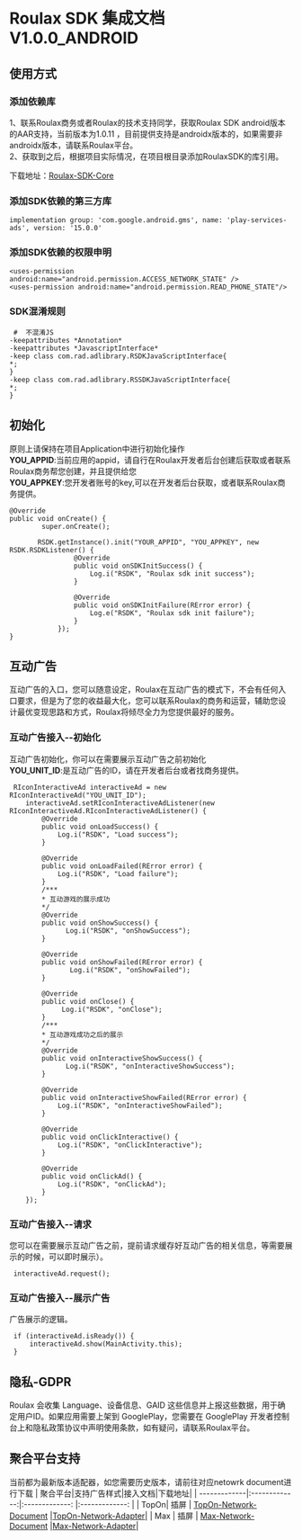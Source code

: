 
# Roulax SDK 集成文档 V1.0.0_ANDROID

## 使用方式

### 添加依赖库
1、联系Roulax商务或者Roulax的技术支持同学，获取Roulax SDK android版本的AAR支持，当前版本为1.0.11 ，目前提供支持是androidx版本的，如果需要非androidx版本，请联系Roulax平台。  
2、获取到之后，根据项目实际情况，在项目根目录添加RoulaxSDK的库引用。  

下载地址：[Roulax-SDK-Core](https://github.com/RoulaxTeam/Roulax-Android-SDK/releases/download/main_1.0.11/rsdk_1011_202205091149.aar)

### 添加SDK依赖的第三方库
	implementation group: 'com.google.android.gms', name: 'play-services-ads', version: '15.0.0'

### 添加SDK依赖的权限申明

  	<uses-permission android:name="android.permission.ACCESS_NETWORK_STATE" />
    <uses-permission android:name="android.permission.READ_PHONE_STATE"/>


### SDK混淆规则
     #  不混淆JS
	-keepattributes *Annotation*
	-keepattributes *JavascriptInterface*
	-keep class com.rad.adlibrary.RSDKJavaScriptInterface{
	*;
	}
	-keep class com.rad.adlibrary.RSSDKJavaScriptInterface{
	*;
	}


## 初始化

原则上请保持在项目Application中进行初始化操作<br>
**YOU_APPID**:当前应用的appid，请自行在Roulax开发者后台创建后获取或者联系Roulax商务帮您创建，并且提供给您<br>
**YOU_APPKEY**:您开发者账号的key,可以在开发者后台获取，或者联系Roulax商务提供。<br>


	@Override
	public void onCreate() {
			super.onCreate();

           RSDK.getInstance().init("YOUR_APPID", "YOU_APPKEY", new RSDK.RSDKListener() {
                    @Override
                    public void onSDKInitSuccess() {
                        Log.i("RSDK", "Roulax sdk init success");
                    }

                    @Override
                    public void onSDKInitFailure(RError error) {
                        Log.e("RSDK", "Roulax sdk init failure");
                    }
                });  
	}


## 互动广告

互动广告的入口，您可以随意设定，Roulax在互动广告的模式下，不会有任何入口要求，但是为了您的收益最大化，您可以联系Roulax的商务和运营，辅助您设计最优变现思路和方式，Roulax将倾尽全力为您提供最好的服务。

### 互动广告接入--初始化

互动广告初始化，你可以在需要展示互动广告之前初始化<br>
**YOU_UNIT_ID**:是互动广告的ID，请在开发者后台或者找商务提供。


     RIconInteractiveAd interactiveAd = new RIconInteractiveAd("YOU_UNIT_ID");
        interactiveAd.setRIconInteractiveAdListener(new RIconInteractiveAd.RIconInteractiveAdListener() {
            @Override
            public void onLoadSuccess() {
                Log.i("RSDK", "Load success");
            }

            @Override
            public void onLoadFailed(RError error) {
                Log.i("RSDK", "Load failure");
            }
			/***
			* 互动游戏的展示成功
			*/
            @Override
            public void onShowSuccess() {
				  Log.i("RSDK", "onShowSuccess");
            }

            @Override
            public void onShowFailed(RError error) {
				   Log.i("RSDK", "onShowFailed");
            }

            @Override
            public void onClose() {
                 Log.i("RSDK", "onClose");
            }
			/***
			* 互动游戏成功之后的展示
			*/
            @Override
            public void onInteractiveShowSuccess() {
				  Log.i("RSDK", "onInteractiveShowSuccess");
            }
			
            @Override
            public void onInteractiveShowFailed(RError error) {               
				Log.i("RSDK", "onInteractiveShowFailed");
            }

            @Override
            public void onClickInteractive() {
                Log.i("RSDK", "onClickInteractive");
            }

            @Override
            public void onClickAd() {
                Log.i("RSDK", "onClickAd");
            }
        });


### 互动广告接入--请求

您可以在需要展示互动广告之前，提前请求缓存好互动广告的相关信息，等需要展示的时候，可以即时展示）。

	 interactiveAd.request();


### 互动广告接入--展示广告

广告展示的逻辑。

 	 if (interactiveAd.isReady()) {
         interactiveAd.show(MainActivity.this);
     }

## 隐私-GDPR
Roulax 会收集 Language、设备信息、GAID 这些信息并上报这些数据，用于确定用户ID。如果应用需要上架到 GooglePlay，您需要在 GooglePlay 开发者控制台上和隐私政策协议中声明使用条款，如有疑问，请联系Roulax平台。

## 聚合平台支持
当前都为最新版本适配器，如您需要历史版本，请前往对应netowrk document进行下载
| 聚合平台|支持广告样式|接入文档|下载地址|
| -------------|:-------------:|:-------------: |:-------------: |
| TopOn| 插屏 | [TopOn-Network-Document](https://github.com/RoulaxTeam/Roulax-Android-SDK/blob/master/network/Max/RSDK-MAX.md) |[TopOn-Network-Adapter](https://github.com/RoulaxTeam/Roulax-Android-SDK/releases/download/network_max/rad-network-max-release.aar)|
| Max  | 插屏 | [Max-Network-Document](https://github.com/RoulaxTeam/Roulax-Android-SDK/blob/master/network/Max/RSDK-MAX.md) |[Max-Network-Adapter](https://github.com/RoulaxTeam/Roulax-Android-SDK/releases/download/network_max/rad-network-max-release.aar)|
